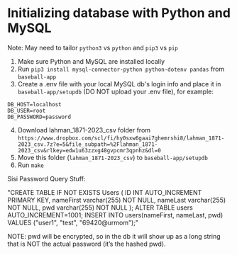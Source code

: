 # Initializing database with Python and MySQL

Note: May need to tailor `python3` vs `python` and `pip3` vs `pip`  

1. Make sure Python and MySQL are installed locally
2. Run `pip3 install mysql-connector-python python-dotenv pandas` from `baseball-app`
3. Create a .env file with your local MySQL db's login info and place it in `baseball-app/setupdb` (DO NOT upload your .env file), for example:
```
DB_HOST=localhost
DB_USER=root
DB_PASSWORD=password
```
4. Download lahman_1871-2023_csv folder from `https://www.dropbox.com/scl/fi/hy0sxw6gaai7ghemrshi8/lahman_1871-2023_csv.7z?e=5&file_subpath=%2Flahman_1871-2023_csv&rlkey=edw1u63zzxg48gvpcmr3qpnhz&dl=0`
5. Move this folder (`lahman_1871-2023_csv`) to `baseball-app/setupdb`
6. Run `make`

Sisi Password Query Stuff:

"CREATE TABLE IF NOT EXISTS Users (
	ID INT AUTO_INCREMENT PRIMARY KEY,
    nameFirst varchar(255) NOT NULL,
    nameLast varchar(255) NOT NULL,
    pwd varchar(255) NOT NULL
);
ALTER TABLE users AUTO_INCREMENT=1001;
INSERT INTO users(nameFirst, nameLast, pwd)
VALUES
	("user1", "test", "69420@urmom");"

NOTE: pwd will be encrypted, so in the db it will show up as a long string that is NOT the actual password (it’s the hashed pwd). 